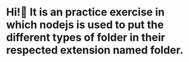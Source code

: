 # Hi!👋 It is an practice exercise in which nodejs is used to put the different types of folder in their respected extension named folder.
